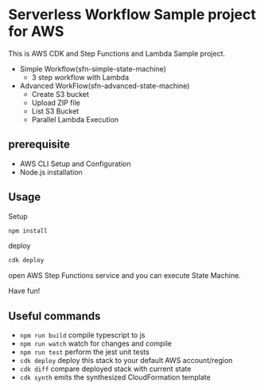 # Serverless Workflow Sample project for AWS

This is AWS CDK and Step Functions and Lambda Sample project.

- Simple Workflow(sfn-simple-state-machine)
    - 3 step workflow with Lambda
- Advanced WorkFlow(sfn-advanced-state-machine)
    - Create S3 bucket
    - Upload ZIP file
    - List S3 Bucket
    - Parallel Lambda Execution

## prerequisite

- AWS CLI Setup and Configuration
- Node.js installation
## Usage

Setup

```bash
npm install
```

deploy

```bash
cdk deploy
```

open AWS Step Functions service and you can execute State Machine.

Have fun!

## Useful commands

 * `npm run build`   compile typescript to js
 * `npm run watch`   watch for changes and compile
 * `npm run test`    perform the jest unit tests
 * `cdk deploy`      deploy this stack to your default AWS account/region
 * `cdk diff`        compare deployed stack with current state
 * `cdk synth`       emits the synthesized CloudFormation template
